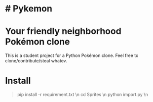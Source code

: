 # # Pykemon
# Your friendly neighborhood Pokémon clone

This is a student project for a Python Pokémon clone. 
Feel free to clone/contribute/steal whatev.

# Install

> pip install -r requirement.txt \n
> cd Sprites \n
> python import.py \n
